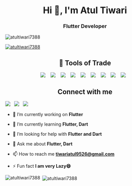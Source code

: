 <h1 align="center">Hi 👋, I'm Atul Tiwari</h1>
<h3 align="center">Flutter Developer</h3>

<p align="left"> <img src="https://komarev.com/ghpvc/?username=atultiwari7388&label=Profile%20views&color=0e75b6&style=flat" alt="atultiwari7388" /> </p>

<p align="left"> <a href="https://github.com/ryo-ma/github-profile-trophy"><img src="https://github-profile-trophy.vercel.app/?username=atultiwari7388" alt="atultiwari7388" /></a> </p>

<h2 align="center"> 🔭 Tools of Trade</h2>
<p align="center">
  <img src="https://img.shields.io/badge/Flutter-%2302569B.svg?style=for-the-badge&logo=Flutter&logoColor=white"/>&nbsp;&nbsp;&nbsp;
  <img src="https://img.shields.io/badge/React-%2302569B.svg?style=for-the-badge&logo=React&logoColor=white"/>&nbsp;&nbsp;&nbsp;
  <img src="https://img.shields.io/badge/dart-%230175C2.svg?style=for-the-badge&logo=dart&logoColor=white"/>&nbsp;&nbsp;&nbsp;
  <img src="https://img.shields.io/badge/firebase-%23039BE5.svg?style=for-the-badge&logo=firebase"/>&nbsp;&nbsp;&nbsp;
<!--   <img src="https://img.shields.io/badge/node.js%20-%2343853D.svg?&style=for-the-badge&logo=node.js&logoColor=white" />&nbsp;&nbsp;&nbsp; -->
  <img src="https://img.shields.io/badge/javascript-%23323330.svg?style=for-the-badge&logo=javascript&logoColor=%23F7DF1E"/>&nbsp;&nbsp;&nbsp;
<!--   <img src="https://img.shields.io/badge/typescript-%23007ACC.svg?style=for-the-badge&logo=typescript&logoColor=white"/>&nbsp;&nbsp;&nbsp; -->
  <img src="https://img.shields.io/badge/Adobe%20XD-470137?style=for-the-badge&logo=Adobe%20XD&logoColor=#FF61F6"/>&nbsp;&nbsp;&nbsp;
  <img src="https://img.shields.io/badge/postgres-%23316192.svg?style=for-the-badge&logo=postgresql&logoColor=white"/>&nbsp;&nbsp;&nbsp;
  <img src="https://img.shields.io/badge/MongoDB-%234ea94b.svg?style=for-the-badge&logo=mongodb&logoColor=white"/>&nbsp;&nbsp;&nbsp;
  <img src="https://img.shields.io/badge/yarn-%232C8EBB.svg?style=for-the-badge&logo=yarn&logoColor=white"/>&nbsp;&nbsp;&nbsp;
</p>

<h2 align="center"> Connect with me</h2>
<p align="center">

<a href="https://www.facebook.com/profile.php?id=100060762835342" align="center"><img src="https://img.shields.io/badge/Facebook-%231877F2.svg?style=for-the-badge&logo=Facebook&logoColor=white"/></a>&nbsp;&nbsp;&nbsp;<a href="https://www.linkedin.com/in/atul-tiwari-b9871b219/" align="center"><img src="https://img.shields.io/badge/linkedin-%230077B5.svg?style=for-the-badge&logo=linkedin&logoColor=white"/></a>&nbsp;&nbsp;&nbsp;<a href="https://www.instagram.com/atul_tiwari45/"><img src="https://img.shields.io/badge/Instagram-%23E4405F.svg?style=for-the-badge&logo=Instagram&logoColor=white"/></a>&nbsp;&nbsp;&nbsp;
</p>


- 🔭 I’m currently working on **Flutter**

- 🌱 I’m currently learning **Flutter, Dart**

- 🤝 I’m looking for help with **Flutter and Dart**

- 💬 Ask me about **Flutter, Dart**

- 📫 How to reach me **tiwariatul9526@gmail.com**

- ⚡ Fun fact **I am very Lazy😄**

<p><img align="left" src="https://github-readme-stats.vercel.app/api/top-langs?username=atultiwari7388&show_icons=true&locale=en" alt="atultiwari7388" /></p>

<p>&nbsp;<img align="center" src="https://github-readme-stats.vercel.app/api?username=atultiwari7388&show_icons=true&locale=en" alt="atultiwari7388" /></p>

